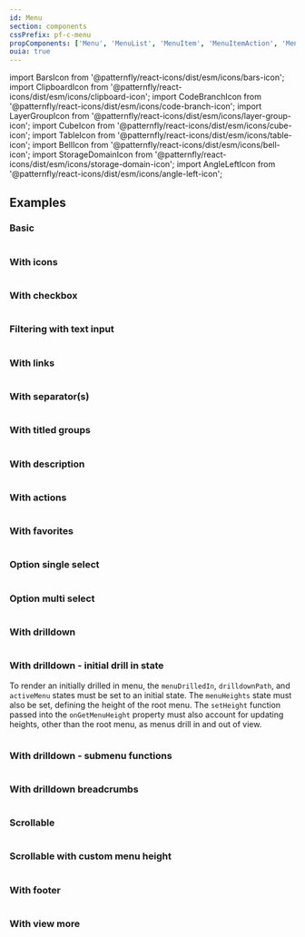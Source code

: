 ```yaml
---
id: Menu
section: components
cssPrefix: pf-c-menu
propComponents: ['Menu', 'MenuList', 'MenuItem', 'MenuItemAction', 'MenuContent', 'MenuInput', 'MenuGroup']
ouia: true
---
```


import BarsIcon from '@patternfly/react-icons/dist/esm/icons/bars-icon';
import ClipboardIcon from '@patternfly/react-icons/dist/esm/icons/clipboard-icon';
import CodeBranchIcon from '@patternfly/react-icons/dist/esm/icons/code-branch-icon';
import LayerGroupIcon from '@patternfly/react-icons/dist/esm/icons/layer-group-icon';
import CubeIcon from '@patternfly/react-icons/dist/esm/icons/cube-icon';
import TableIcon from '@patternfly/react-icons/dist/esm/icons/table-icon';
import BellIcon from '@patternfly/react-icons/dist/esm/icons/bell-icon';
import StorageDomainIcon from '@patternfly/react-icons/dist/esm/icons/storage-domain-icon';
import AngleLeftIcon from '@patternfly/react-icons/dist/esm/icons/angle-left-icon';

## Examples

### Basic

```ts file="MenuBasic.tsx"
```

### With icons

```ts file="MenuWithIcons.tsx"
```

### With checkbox

```ts file="./MenuWithCheckbox.tsx"
```

### Filtering with text input

```ts file="MenuFilteringWithTextInput.tsx"
```

### With links

```ts file="MenuWithLinks.tsx"
```

### With separator(s)

```ts file="MenuWithSeparators.tsx"
```

### With titled groups

```ts file="MenuWithTitledGroups.tsx"
```

### With description

```ts file="MenuWithDescription.tsx"
```

### With actions

```ts file="MenuWithActions.tsx"
```

### With favorites

```ts file="MenuWithFavorites.tsx"
```

### Option single select

```ts file="MenuOptionSingleSelect.tsx"
```

### Option multi select

```ts file="MenuOptionMultiSelect.tsx"
```

### With drilldown

```ts file="./MenuWithDrilldown.tsx" isBeta
```

### With drilldown - initial drill in state

To render an initially drilled in menu, the `menuDrilledIn`, `drilldownPath`, and `activeMenu` states must be set to an initial state. The `menuHeights` state must also be set, defining the height of the root menu. The `setHeight` function passed into the `onGetMenuHeight` property must also account for updating heights, other than the root menu, as menus drill in and out of view.

```ts file="./MenuWithDrilldownInitialState.tsx" isBeta
```

### With drilldown - submenu functions

```ts file="./MenuWithDrilldownSubmenuFunctions.tsx" isBeta
```

### With drilldown breadcrumbs

```ts file="MenuWithDrilldownBreadcrumbs.tsx" isBeta
```

### Scrollable

```ts file="MenuScrollable.tsx"
```

### Scrollable with custom menu height

```ts file="MenuScrollableCustomMenuHeight.tsx"
```

### With footer

```ts file="MenuWithFooter.tsx"
```

### With view more

```ts file="MenuWithViewMore.tsx"
```
